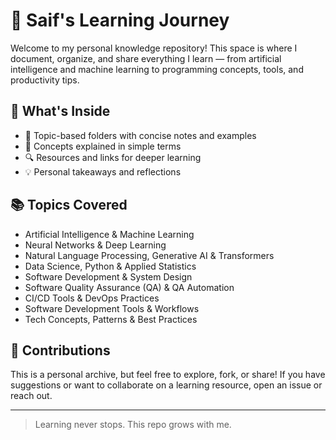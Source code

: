 # 📘 Saif's Learning Journey

Welcome to my personal knowledge repository! This space is where I document, organize, and share everything I learn — from artificial intelligence and machine learning to programming concepts, tools, and productivity tips.

## 🚀 What's Inside

- 📂 Topic-based folders with concise notes and examples
- 🧠 Concepts explained in simple terms
- 🔍 Resources and links for deeper learning
- 💡 Personal takeaways and reflections

## 📚 Topics Covered

- Artificial Intelligence & Machine Learning  
- Neural Networks & Deep Learning  
- Natural Language Processing, Generative AI & Transformers  
- Data Science, Python & Applied Statistics  
- Software Development & System Design  
- Software Quality Assurance (QA) & QA Automation  
- CI/CD Tools & DevOps Practices  
- Software Development Tools & Workflows  
- Tech Concepts, Patterns & Best Practices  


## 🤝 Contributions

This is a personal archive, but feel free to explore, fork, or share! If you have suggestions or want to collaborate on a learning resource, open an issue or reach out.

---

> Learning never stops. This repo grows with me.

